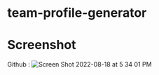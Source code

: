 
# team-profile-generator


# Screenshot
Github : 
![Screen Shot 2022-08-18 at 5 34 01 PM](https://user-images.githubusercontent.com/106204413/185499534-337acce2-6469-46be-9a0b-7d9c9e2b2b70.png)
